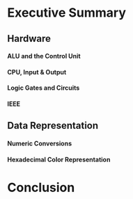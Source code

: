 # Executive Summary
## Hardware
#### ALU and the Control Unit
#### CPU, Input & Output
#### Logic Gates and Circuits
#### IEEE
## Data Representation
#### Numeric Conversions
#### Hexadecimal Color Representation
# Conclusion

